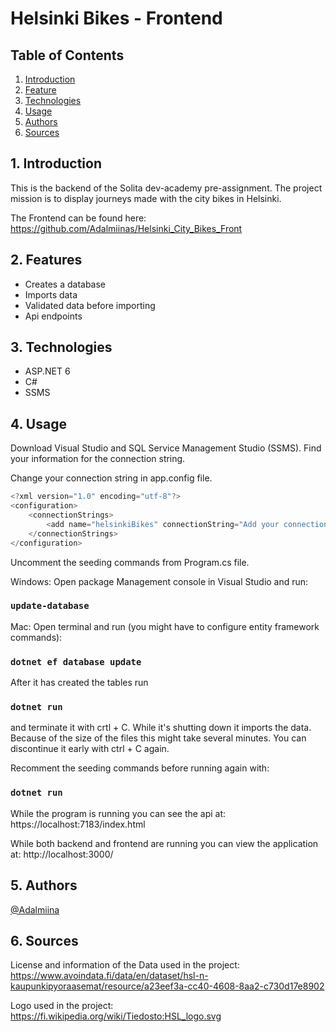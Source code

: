 # Helsinki Bikes - Frontend

## Table of Contents
1. [Introduction](#intro)
2. [Feature](#feats)
3. [Technologies](#tech)
4. [Usage](#use)
5. [Authors](#aut)
6. [Sources](#sou)


## 1. Introduction 
This is the backend of the Solita dev-academy pre-assignment. The project mission is to display journeys made with the city bikes in Helsinki.

The Frontend can be found here: https://github.com/Adalmiinas/Helsinki_City_Bikes_Front

## 2. Features
* Creates a database
* Imports data 
* Validated data before importing
* Api endpoints 

## 3. Technologies 
* ASP.NET 6
* C#
* SSMS

## 4. Usage

Download Visual Studio and SQL Service Management Studio (SSMS). Find your information for the connection string. 

Change your connection string in app.config file. 

```javascript
<?xml version="1.0" encoding="utf-8"?>
<configuration>
	<connectionStrings>
		<add name="helsinkiBikes" connectionString="Add your connection string here" />
	</connectionStrings>
</configuration>
```

Uncomment the seeding commands from Program.cs file.

Windows: Open package Management console in Visual Studio and run: 
### `update-database` 

Mac: Open terminal and run (you might have to configure entity framework commands): 
### `dotnet ef database update` 

After it has created the tables run 
### `dotnet run` 
and terminate it with crtl + C. While it's shutting down it imports the data. Because of the size of the files this might take several minutes. You can discontinue it early with ctrl + C again.

Recomment the seeding commands before running again with:
### `dotnet run` 

While the program is running you can see the api at: https://localhost:7183/index.html

While both backend and frontend are running you can view the application at: http://localhost:3000/


## 5. Authors
[@Adalmiina](https://github.com/Adalmiinas)


## 6. Sources
License and information of the Data used in the project: https://www.avoindata.fi/data/en/dataset/hsl-n-kaupunkipyoraasemat/resource/a23eef3a-cc40-4608-8aa2-c730d17e8902

Logo used in the project: https://fi.wikipedia.org/wiki/Tiedosto:HSL_logo.svg